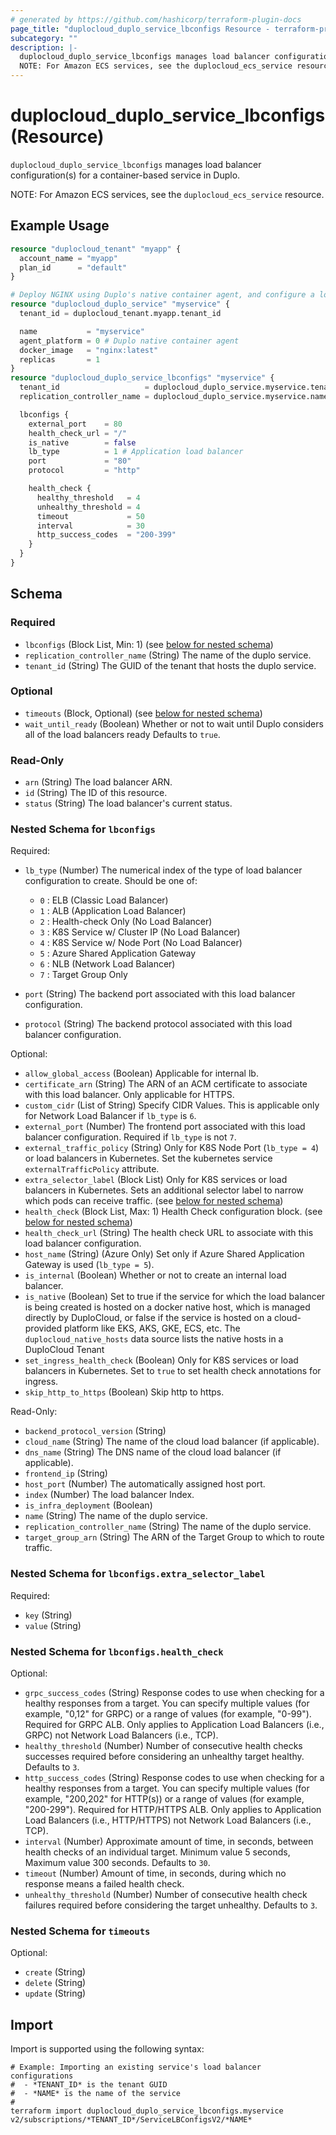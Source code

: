 ```yaml
---
# generated by https://github.com/hashicorp/terraform-plugin-docs
page_title: "duplocloud_duplo_service_lbconfigs Resource - terraform-provider-duplocloud"
subcategory: ""
description: |-
  duplocloud_duplo_service_lbconfigs manages load balancer configuration(s) for a container-based service in Duplo.
  NOTE: For Amazon ECS services, see the duplocloud_ecs_service resource.
---
```


# duplocloud_duplo_service_lbconfigs (Resource)

`duplocloud_duplo_service_lbconfigs` manages load balancer configuration(s) for a container-based service in Duplo.

NOTE: For Amazon ECS services, see the `duplocloud_ecs_service` resource.

## Example Usage

```terraform
resource "duplocloud_tenant" "myapp" {
  account_name = "myapp"
  plan_id      = "default"
}

# Deploy NGINX using Duplo's native container agent, and configure a load balancer.
resource "duplocloud_duplo_service" "myservice" {
  tenant_id = duplocloud_tenant.myapp.tenant_id

  name           = "myservice"
  agent_platform = 0 # Duplo native container agent
  docker_image   = "nginx:latest"
  replicas       = 1
}
resource "duplocloud_duplo_service_lbconfigs" "myservice" {
  tenant_id                   = duplocloud_duplo_service.myservice.tenant_id
  replication_controller_name = duplocloud_duplo_service.myservice.name

  lbconfigs {
    external_port    = 80
    health_check_url = "/"
    is_native        = false
    lb_type          = 1 # Application load balancer
    port             = "80"
    protocol         = "http"

    health_check {
      healthy_threshold   = 4
      unhealthy_threshold = 4
      timeout             = 50
      interval            = 30
      http_success_codes  = "200-399"
    }
  }
}
```

<!-- schema generated by tfplugindocs -->
## Schema

### Required

- `lbconfigs` (Block List, Min: 1) (see [below for nested schema](#nestedblock--lbconfigs))
- `replication_controller_name` (String) The name of the duplo service.
- `tenant_id` (String) The GUID of the tenant that hosts the duplo service.

### Optional

- `timeouts` (Block, Optional) (see [below for nested schema](#nestedblock--timeouts))
- `wait_until_ready` (Boolean) Whether or not to wait until Duplo considers all of the load balancers ready Defaults to `true`.

### Read-Only

- `arn` (String) The load balancer ARN.
- `id` (String) The ID of this resource.
- `status` (String) The load balancer's current status.

<a id="nestedblock--lbconfigs"></a>
### Nested Schema for `lbconfigs`

Required:

- `lb_type` (Number) The numerical index of the type of load balancer configuration to create.
Should be one of:

   - `0` : ELB (Classic Load Balancer)
   - `1` : ALB (Application Load Balancer)
   - `2` : Health-check Only (No Load Balancer)
   - `3` : K8S Service w/ Cluster IP (No Load Balancer)
   - `4` : K8S Service w/ Node Port (No Load Balancer)
   - `5` : Azure Shared Application Gateway
   - `6` : NLB (Network Load Balancer)
   - `7` : Target Group Only
- `port` (String) The backend port associated with this load balancer configuration.
- `protocol` (String) The backend protocol associated with this load balancer configuration.

Optional:

- `allow_global_access` (Boolean) Applicable for internal lb.
- `certificate_arn` (String) The ARN of an ACM certificate to associate with this load balancer.  Only applicable for HTTPS.
- `custom_cidr` (List of String) Specify CIDR Values. This is applicable only for Network Load Balancer if `lb_type` is `6`.
- `external_port` (Number) The frontend port associated with this load balancer configuration. Required if `lb_type` is not `7`.
- `external_traffic_policy` (String) Only for K8S Node Port (`lb_type = 4`) or load balancers in Kubernetes.  Set the kubernetes service `externalTrafficPolicy` attribute.
- `extra_selector_label` (Block List) Only for K8S services or load balancers in Kubernetes.  Sets an additional selector label to narrow which pods can receive traffic. (see [below for nested schema](#nestedblock--lbconfigs--extra_selector_label))
- `health_check` (Block List, Max: 1) Health Check configuration block. (see [below for nested schema](#nestedblock--lbconfigs--health_check))
- `health_check_url` (String) The health check URL to associate with this load balancer configuration.
- `host_name` (String) (Azure Only) Set only if Azure Shared Application Gateway is used (`lb_type = 5`).
- `is_internal` (Boolean) Whether or not to create an internal load balancer.
- `is_native` (Boolean) Set to true if the service for which the load balancer is being created is hosted on a docker native host, which is managed directly by DuploCloud, or false if the service is hosted on a cloud-provided platform like EKS, AKS, GKE, ECS, etc. The `duplocloud_native_hosts` data source lists the native hosts in a DuploCloud Tenant
- `set_ingress_health_check` (Boolean) Only for K8S services or load balancers in Kubernetes.  Set to `true` to set health check annotations for ingress.
- `skip_http_to_https` (Boolean) Skip http to https.

Read-Only:

- `backend_protocol_version` (String)
- `cloud_name` (String) The name of the cloud load balancer (if applicable).
- `dns_name` (String) The DNS name of the cloud load balancer (if applicable).
- `frontend_ip` (String)
- `host_port` (Number) The automatically assigned host port.
- `index` (Number) The load balancer Index.
- `is_infra_deployment` (Boolean)
- `name` (String) The name of the duplo service.
- `replication_controller_name` (String) The name of the duplo service.
- `target_group_arn` (String) The ARN of the Target Group to which to route traffic.

<a id="nestedblock--lbconfigs--extra_selector_label"></a>
### Nested Schema for `lbconfigs.extra_selector_label`

Required:

- `key` (String)
- `value` (String)


<a id="nestedblock--lbconfigs--health_check"></a>
### Nested Schema for `lbconfigs.health_check`

Optional:

- `grpc_success_codes` (String) Response codes to use when checking for a healthy responses from a target. You can specify multiple values (for example, "0,12" for GRPC) or a range of values (for example, "0-99"). Required for GRPC ALB. Only applies to Application Load Balancers (i.e., GRPC) not Network Load Balancers (i.e., TCP).
- `healthy_threshold` (Number) Number of consecutive health checks successes required before considering an unhealthy target healthy. Defaults to `3`.
- `http_success_codes` (String) Response codes to use when checking for a healthy responses from a target. You can specify multiple values (for example, "200,202" for HTTP(s)) or a range of values (for example, "200-299"). Required for HTTP/HTTPS ALB. Only applies to Application Load Balancers (i.e., HTTP/HTTPS) not Network Load Balancers (i.e., TCP).
- `interval` (Number) Approximate amount of time, in seconds, between health checks of an individual target. Minimum value 5 seconds, Maximum value 300 seconds. Defaults to `30`.
- `timeout` (Number) Amount of time, in seconds, during which no response means a failed health check.
- `unhealthy_threshold` (Number) Number of consecutive health check failures required before considering the target unhealthy. Defaults to `3`.



<a id="nestedblock--timeouts"></a>
### Nested Schema for `timeouts`

Optional:

- `create` (String)
- `delete` (String)
- `update` (String)

## Import

Import is supported using the following syntax:

```shell
# Example: Importing an existing service's load balancer configurations
#  - *TENANT_ID* is the tenant GUID
#  - *NAME* is the name of the service
#
terraform import duplocloud_duplo_service_lbconfigs.myservice v2/subscriptions/*TENANT_ID*/ServiceLBConfigsV2/*NAME*
```
